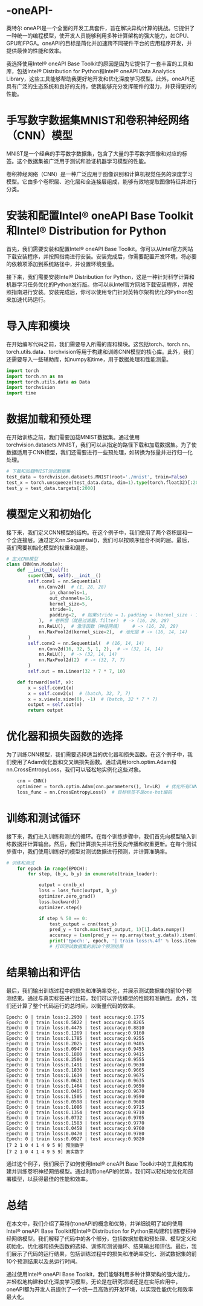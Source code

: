 # -oneAPI-
英特尔 oneAPI是一个全面的开发工具套件，旨在解决异构计算的挑战。它提供了一种统一的编程模型，使开发人员能够利用多种计算架构的强大能力，如CPU、GPU和FPGA。oneAPI的目标是简化并加速跨不同硬件平台的应用程序开发，并提供最佳的性能和效率。

我选择使用Intel® oneAPI Base Toolkit的原因是因为它提供了一套丰富的工具和库，包括Intel® Distribution for Python和Intel® oneAPI Data Analytics Library，这些工具能够帮助我更好地开发和优化深度学习模型。此外，oneAPI还具有广泛的生态系统和良好的支持，使我能够充分发挥硬件的潜力，并获得更好的性能。

# 手写数字数据集MNIST和卷积神经网络（CNN）模型
MNIST是一个经典的手写数字数据集，包含了大量的手写数字图像和对应的标签。这个数据集被广泛用于测试和验证机器学习模型的性能。

卷积神经网络（CNN）是一种广泛应用于图像识别和计算机视觉任务的深度学习模型。它由多个卷积层、池化层和全连接层组成，能够有效地提取图像特征并进行分类。

# 安装和配置Intel® oneAPI Base Toolkit和Intel® Distribution for Python
首先，我们需要安装和配置Intel® oneAPI Base Toolkit。你可以从Intel官方网站下载安装程序，并按照指南进行安装。安装完成后，你需要配置开发环境，将必要的依赖项添加到系统路径中，并设置环境变量。

接下来，我们需要安装Intel® Distribution for Python，这是一种针对科学计算和机器学习任务优化的Python发行版。你可以从Intel官方网站下载安装程序，并按照指南进行安装。安装完成后，你可以使用专门针对英特尔架构优化的Python包来加速代码运行。

# 导入库和模块
在开始编写代码之前，我们需要导入所需的库和模块。这包括torch、torch.nn、torch.utils.data、torchvision等用于构建和训练CNN模型的核心库。此外，我们还需要导入一些辅助库，如numpy和time，用于数据处理和性能测量。

```python
import torch
import torch.nn as nn
import torch.utils.data as Data
import torchvision
import time
   ```
   
# 数据加载和预处理
在开始训练之前，我们需要加载MNIST数据集。通过使用torchvision.datasets.MNIST，我们可以从指定的路径下载和加载数据集。为了使数据适用于CNN模型，我们还需要进行一些预处理，如转换为张量并进行归一化处理。

```python
# 下载和加载MNIST测试数据集
test_data = torchvision.datasets.MNIST(root='./mnist', train=False)
test_x = torch.unsqueeze(test_data.data, dim=1).type(torch.float32)[:2000] / 255.
test_y = test_data.targets[:2000]
   ```
   
# 模型定义和初始化
接下来，我们定义CNN模型的结构。在这个例子中，我们使用了两个卷积层和一个全连接层。通过定义nn.Sequential()，我们可以按顺序组合不同的层。最后，我们需要初始化模型的权重和偏差。
```python
# 定义CNN模型
class CNN(nn.Module):
    def __init__(self):
        super(CNN, self).__init__()
        self.conv1 = nn.Sequential(
            nn.Conv2d(  # (1, 28, 28)
                in_channels=1,
                out_channels=16,
                kernel_size=5,
                stride=1,
                padding=2,  # 如果stride = 1，padding = (kernel_size - 1)/2 = (5-1)/2
            ),  # 卷积层（就是过滤器，filter） # -> (16, 28, 28)
            nn.ReLU(),  # 激活函数（神经网络）    # -> (16, 28, 28)
            nn.MaxPool2d(kernel_size=2),  # 池化层 # -> (16, 14, 14)
        )
        self.conv2 = nn.Sequential(  # (16, 14, 14)
            nn.Conv2d(16, 32, 5, 1, 2),  # -> (32, 14, 14)
            nn.ReLU(),  # -> (32, 14, 14)
            nn.MaxPool2d(2)  # -> (32, 7, 7)
        )
        self.out = nn.Linear(32 * 7 * 7, 10)

    def forward(self, x):
        x = self.conv1(x)
        x = self.conv2(x)  # (batch, 32, 7, 7)
        x = x.view(x.size(0), -1)  # (batch, 32 * 7 * 7)
        output = self.out(x)
        return output
```
# 优化器和损失函数的选择
为了训练CNN模型，我们需要选择适当的优化器和损失函数。在这个例子中，我们使用了Adam优化器和交叉熵损失函数。通过调用torch.optim.Adam和nn.CrossEntropyLoss，我们可以轻松地实例化这些对象。
```python
    cnn = CNN()
    optimizer = torch.optim.Adam(cnn.parameters(), lr=LR)  # 优化所有CNN参数
    loss_func = nn.CrossEntropyLoss()  # 目标标签不是one-hot编码
```
# 训练和测试循环
接下来，我们进入训练和测试的循环。在每个训练步骤中，我们首先向模型输入训练数据并计算输出。然后，我们计算损失并进行反向传播和权重更新。在每个测试步骤中，我们使用训练好的模型对测试数据进行预测，并计算准确率。
```python
# 训练和测试
    for epoch in range(EPOCH):
        for step, (b_x, b_y) in enumerate(train_loader):

            output = cnn(b_x)
            loss = loss_func(output, b_y)
            optimizer.zero_grad()
            loss.backward()
            optimizer.step()

            if step % 50 == 0:
                test_output = cnn(test_x)
                pred_y = torch.max(test_output, 1)[1].data.numpy()
                accuracy = (sum(pred_y == np.array(test_y.data)).item()) / test_y.size(0)
                print('Epoch:', epoch, '| train loss:%.4f' % loss.item(), '| test accuracy:%.4f' % accuracy)
                # 打印测试数据集的前10个预测结果
```
# 结果输出和评估
最后，我们输出训练过程中的损失和准确率变化，并展示测试数据集的前10个预测结果。通过与真实标签进行比较，我们可以评估模型的性能和准确性。此外，我们还计算了整个代码运行的总时间，以衡量代码的效率。
```
Epoch: 0 | train loss:2.2930 | test accuracy:0.1775
Epoch: 0 | train loss:0.5822 | test accuracy:0.8265
Epoch: 0 | train loss:0.4475 | test accuracy:0.8810
Epoch: 0 | train loss:0.1269 | test accuracy:0.9160
Epoch: 0 | train loss:0.1785 | test accuracy:0.9255
Epoch: 0 | train loss:0.2025 | test accuracy:0.9405
Epoch: 0 | train loss:0.0947 | test accuracy:0.9455
Epoch: 0 | train loss:0.1800 | test accuracy:0.9415
Epoch: 0 | train loss:0.2506 | test accuracy:0.9555
Epoch: 0 | train loss:0.1491 | test accuracy:0.9630
Epoch: 0 | train loss:0.1830 | test accuracy:0.9665
Epoch: 0 | train loss:0.1634 | test accuracy:0.9675
Epoch: 0 | train loss:0.0621 | test accuracy:0.9635
Epoch: 0 | train loss:0.1464 | test accuracy:0.9650
Epoch: 0 | train loss:0.0405 | test accuracy:0.9670
Epoch: 0 | train loss:0.1505 | test accuracy:0.9590
Epoch: 0 | train loss:0.0598 | test accuracy:0.9680
Epoch: 0 | train loss:0.1086 | test accuracy:0.9715
Epoch: 0 | train loss:0.1354 | test accuracy:0.9710
Epoch: 0 | train loss:0.0732 | test accuracy:0.9705
Epoch: 0 | train loss:0.1583 | test accuracy:0.9770
Epoch: 0 | train loss:0.0458 | test accuracy:0.9760
Epoch: 0 | train loss:0.0470 | test accuracy:0.9780
Epoch: 0 | train loss:0.0927 | test accuracy:0.9820
[7 2 1 0 4 1 4 9 5 9] 预测数字
[7 2 1 0 4 1 4 9 5 9] 真实数字
```
通过这个例子，我们展示了如何使用Intel® oneAPI Base Toolkit中的工具和库构建并训练卷积神经网络模型。通过利用oneAPI的优势，我们可以轻松地优化和部署模型，以获得最佳的性能和效率。

# 总结
在本文中，我们介绍了英特尔oneAPI的概念和优势，并详细说明了如何使用Intel® oneAPI Base Toolkit和Intel® Distribution for Python来构建和训练卷积神经网络模型。我们解释了代码中的各个部分，包括数据加载和预处理、模型定义和初始化、优化器和损失函数的选择、训练和测试循环、结果输出和评估。最后，我们展示了代码的运行结果，包括训练过程中的损失和准确率变化、测试数据集的前10个预测结果以及总运行时间。

通过使用Intel® oneAPI Base Toolkit，我们能够利用多种计算架构的强大能力，并轻松地构建和优化深度学习模型。无论是在研究领域还是在实际应用中，oneAPI都为开发人员提供了一个统一且高效的开发环境，以实现性能优化和效率最大化。
